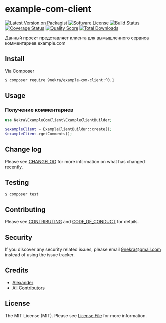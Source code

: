 # example-com-client

[![Latest Version on Packagist][ico-version]][link-packagist]
[![Software License][ico-license]](LICENSE.md)
[![Build Status][ico-travis]][link-travis]
[![Coverage Status][ico-scrutinizer]][link-scrutinizer]
[![Quality Score][ico-code-quality]][link-code-quality]
[![Total Downloads][ico-downloads]][link-downloads]

Данный проект представляет клиента для вымышленного сервиса комментариев example.com


## Install

Via Composer

``` bash
$ composer require 9nekra/example-com-client:^0.1
```

## Usage

### Получение комментариев
``` php
use Nekra\ExampleComClient\ExampleClientBuilder;

$exampleClient = ExampleClientBuilder::create();
$exampleClient->getComments();


```

## Change log

Please see [CHANGELOG](CHANGELOG.md) for more information on what has changed recently.

## Testing

``` bash
$ composer test
```

## Contributing

Please see [CONTRIBUTING](CONTRIBUTING.md) and [CODE_OF_CONDUCT](CODE_OF_CONDUCT.md) for details.

## Security

If you discover any security related issues, please email 9nekra@gmail.com instead of using the issue tracker.

## Credits

- [Alexander][link-author]
- [All Contributors][link-contributors]

## License

The MIT License (MIT). Please see [License File](LICENSE.md) for more information.

[ico-version]: https://img.shields.io/packagist/v/9nekra/example-com-client.svg?style=flat-square
[ico-license]: https://img.shields.io/badge/license-MIT-brightgreen.svg?style=flat-square
[ico-travis]: https://img.shields.io/travis/9nekra/example-com-client/master.svg?style=flat-square
[ico-scrutinizer]: https://img.shields.io/scrutinizer/coverage/g/9nekra/example-com-client.svg?style=flat-square
[ico-code-quality]: https://img.shields.io/scrutinizer/g/9nekra/example-com-client.svg?style=flat-square
[ico-downloads]: https://img.shields.io/packagist/dt/9nekra/example-com-client.svg?style=flat-square

[link-packagist]: https://packagist.org/packages/9nekra/example-com-client
[link-travis]: https://travis-ci.org/9nekra/example-com-client
[link-scrutinizer]: https://scrutinizer-ci.com/g/9nekra/example-com-client/code-structure
[link-code-quality]: https://scrutinizer-ci.com/g/9nekra/example-com-client
[link-downloads]: https://packagist.org/packages/9nekra/example-com-client
[link-author]: https://github.com/9nekra
[link-contributors]: ../../contributors
